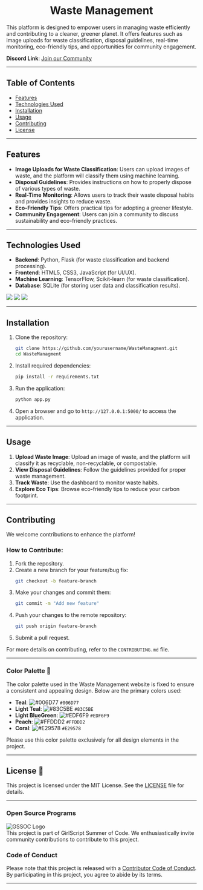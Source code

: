 
<div align="center">
  <h1> Waste Management</h1>
</div>

This platform is designed to empower users in managing waste efficiently and contributing to a cleaner, greener planet. It offers features such as image uploads for waste classification, disposal guidelines, real-time monitoring, eco-friendly tips, and opportunities for community engagement.

**Discord Link**: [Join our Community](https://discord.gg/JP43BDWP)

---

## Table of Contents
- [Features](#features)
- [Technologies Used](#technologies-used)
- [Installation](#installation)
- [Usage](#usage)
- [Contributing](#contributing)
- [License](#license)

---

## Features

- **Image Uploads for Waste Classification**: Users can upload images of waste, and the platform will classify them using machine learning.
- **Disposal Guidelines**: Provides instructions on how to properly dispose of various types of waste.
- **Real-Time Monitoring**: Allows users to track their waste disposal habits and provides insights to reduce waste.
- **Eco-Friendly Tips**: Offers practical tips for adopting a greener lifestyle.
- **Community Engagement**: Users can join a community to discuss sustainability and eco-friendly practices.

---

## Technologies Used

- **Backend**: Python, Flask (for waste classification and backend processing).
- **Frontend**: HTML5, CSS3, JavaScript (for UI/UX).
- **Machine Learning**: TensorFlow, Scikit-learn (for waste classification).
- **Database**: SQLite (for storing user data and classification results).

<img src="https://img.shields.io/badge/html5%20-%23E34F26.svg?&style=for-the-badge&logo=html5&logoColor=white"/> <img src="https://img.shields.io/badge/css3%20-%231572B6.svg?&style=for-the-badge&logo=css3&logoColor=white"/> <img src="https://img.shields.io/badge/javascript%20-%23323330.svg?&style=for-the-badge&logo=javascript&logoColor=%23F7DF1E"/>

---

## Installation

1. Clone the repository:

   ```bash
   git clone https://github.com/yourusername/WasteManagment.git
   cd WasteManagment
   ```

2. Install required dependencies:

   ```bash
   pip install -r requirements.txt
   ```

3. Run the application:

   ```bash
   python app.py
   ```

4. Open a browser and go to `http://127.0.0.1:5000/` to access the application.

---

## Usage

1. **Upload Waste Image**: Upload an image of waste, and the platform will classify it as recyclable, non-recyclable, or compostable.
2. **View Disposal Guidelines**: Follow the guidelines provided for proper waste management.
3. **Track Waste**: Use the dashboard to monitor waste habits.
4. **Explore Eco Tips**: Browse eco-friendly tips to reduce your carbon footprint.

---

## Contributing

We welcome contributions to enhance the platform!

### How to Contribute:
1. Fork the repository.
2. Create a new branch for your feature/bug fix:
   ```bash
   git checkout -b feature-branch
   ```
3. Make your changes and commit them:
   ```bash
   git commit -m "Add new feature"
   ```
4. Push your changes to the remote repository:
   ```bash
   git push origin feature-branch
   ```
5. Submit a pull request.

For more details on contributing, refer to the `CONTRIBUTING.md` file.

---

### Color Palette 🎨

The color palette used in the Waste Management website is fixed to ensure a consistent and appealing design. Below are the primary colors used:

- **Teal**: ![#006D77](https://via.placeholder.com/15/006D77/000000?text=+) `#006D77`
- **Light Teal**: ![#83C5BE](https://via.placeholder.com/15/83C5BE/000000?text=+) `#83C5BE`
- **Light BlueGreen**: ![#EDF6F9](https://via.placeholder.com/15/EDF6F9/000000?text=+) `#EDF6F9`
- **Peach**: ![#FFDDD2](https://via.placeholder.com/15/FFDDD2/000000?text=+) `#FFDDD2`
- **Coral**: ![#E29578](https://via.placeholder.com/15/E29578/000000?text=+) `#E29578`

Please use this color palette exclusively for all design elements in the project.

---

## License 📝

This project is licensed under the MIT License. See the [LICENSE](LICENSE) file for details.

---

### Open Source Programs

![GSSOC Logo](GSSOC-logo.png)  
This project is part of GirlScript Summer of Code. We enthusiastically invite community contributions to contribute to this project.

### Code of Conduct

Please note that this project is released with a [Contributor Code of Conduct](CODE_OF_CONDUCT.md). By participating in this project, you agree to abide by its terms.

---
